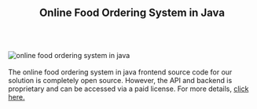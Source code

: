 <h2 style="text-align:center">Online Food Ordering System in Java</h2><br/><br/>

![online food ordering system in java](https://admin.ninjascode.com/wp-content/uploads/2025/repoImages/Hector/28.webp) <br/><br/>The online food ordering system in java frontend source code for our solution is completely open source. However, the API and backend is proprietary and can be accessed via a paid license. For more details, <a href="https://enatega.com/?utm_source=github&utm_medium=repo&utm_campaign=hector-online-food-ordering-system-in-java" target="_blank">click here.</a>
